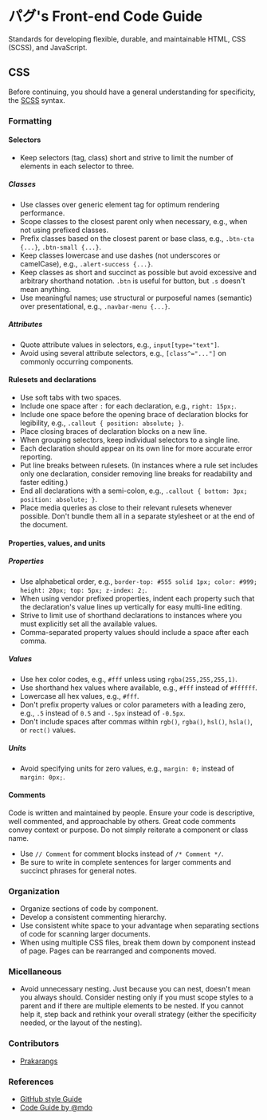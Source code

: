 
# パグ's Front-end Code Guide

Standards for developing flexible, durable, and maintainable HTML, CSS (SCSS), and JavaScript.

## CSS

Before continuing, you should have a general understanding for specificity, the [SCSS](http://www.sass-lang.com) syntax.

### Formatting

#### Selectors

* Keep selectors (tag, class) short and strive to limit the number of elements in each selector to three.

##### Classes

* Use classes over generic element tag for optimum rendering performance.
* Scope classes to the closest parent only when necessary, e.g., when not using prefixed classes.
* Prefix classes based on the closest parent or base class, e.g., `.btn-cta {...}`, `.btn-small {...}`.
* Keep classes lowercase and use dashes (not underscores or camelCase), e.g., `.alert-success {...}`.
* Keep classes as short and succinct as possible but avoid excessive and arbitrary shorthand notation. `.btn` is useful for button, but `.s` doesn't mean anything.
* Use meaningful names; use structural or purposeful names (semantic) over presentational, e.g., `.navbar-menu {...}`.

##### Attributes

* Quote attribute values in selectors, e.g., `input[type="text"]`.
* Avoid using several attribute selectors, e.g., `[class^="..."]` on commonly occurring components.

#### Rulesets and declarations

* Use soft tabs with two spaces.
* Include one space after `:` for each declaration, e.g., `right: 15px;`.
* Include one space before the opening brace of declaration blocks for legibility, e.g., `.callout { position: absolute; }`.
* Place closing braces of declaration blocks on a new line.
* When grouping selectors, keep individual selectors to a single line.
* Each declaration should appear on its own line for more accurate error reporting.
* Put line breaks between rulesets. (In instances where a rule set includes only one declaration, consider removing line breaks for readability and faster editing.)
* End all declarations with a semi-colon, e.g., `.callout { bottom: 3px; position: absolute; }`.
* Place media queries as close to their relevant rulesets whenever possible. Don't bundle them all in a separate stylesheet or at the end of the document.

#### Properties, values, and units

##### Properties

* Use alphabetical order, e.g., `border-top: #555 solid 1px; color: #999; height: 20px; top: 5px; z-index: 2;`.
* When using vendor prefixed properties, indent each property such that the declaration's value lines up vertically for easy multi-line editing.
* Strive to limit use of shorthand declarations to instances where you must explicitly set all the available values.
* Comma-separated property values should include a space after each comma.

##### Values

* Use hex color codes, e.g., `#fff` unless using `rgba(255,255,255,1)`.
* Use shorthand hex values where available, e.g., `#fff` instead of `#ffffff`.
* Lowercase all hex values, e.g., `#fff`.
* Don't prefix property values or color parameters with a leading zero, e.g., `.5` instead of `0.5` and `-.5px` instead of `-0.5px`.
* Don't include spaces after commas within `rgb()`, `rgba()`, `hsl()`, `hsla()`, or `rect()` values.

##### Units

* Avoid specifying units for zero values, e.g., `margin: 0;` instead of `margin: 0px;`.

#### Comments

Code is written and maintained by people. Ensure your code is descriptive, well commented, and approachable by others. Great code comments convey context or purpose. Do not simply reiterate a component or class name.

* Use `// Comment` for comment blocks instead of `/* Comment */`.
* Be sure to write in complete sentences for larger comments and succinct phrases for general notes.

### Organization
* Organize sections of code by component.
* Develop a consistent commenting hierarchy.
* Use consistent white space to your advantage when separating sections of code for scanning larger documents.
* When using multiple CSS files, break them down by component instead of page. Pages can be rearranged and components moved.

### Micellaneous

* Avoid unnecessary nesting. Just because you can nest, doesn't mean you always should. Consider nesting only if you must scope styles to a parent and if there are multiple elements to be nested. If you cannot help it, step back and rethink your overall strategy (either the specificity needed, or the layout of the nesting).

### Contributors
* [Prakarangs](https://github.com/prakarangs)

### References
* [GitHub style Guide](https://github.com/styleguide)
* [Code Guide by @mdo](http://codeguide.co)